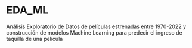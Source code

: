 # EDA_ML
Análisis Exploratorio de Datos de películas estrenadas entre 1970-2022 y construcción de modelos Machine Learning para predecir el ingreso de taquilla de una película
